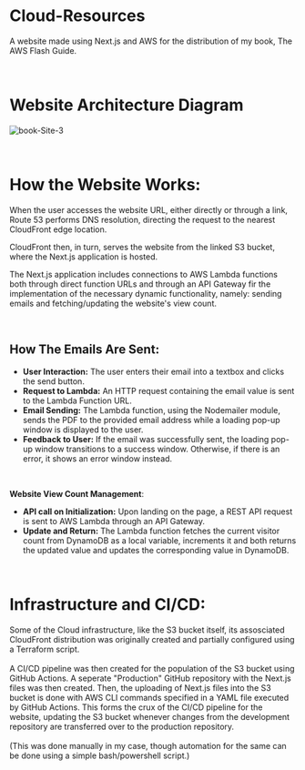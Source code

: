 # Cloud-Resources

A website made using Next.js and AWS for the distribution of my book, The AWS Flash Guide.


<br/>

# Website Architecture Diagram

![book-Site-3](https://github.com/SujalKThapa/Cloud-Resources/assets/136220535/96384123-3689-4409-aec4-467ce9b85573)

<br/>


# How the Website Works:
When the user accesses the website URL, either directly or through a link, Route 53 performs DNS resolution, directing the request to the nearest CloudFront edge location.

CloudFront then, in turn, serves the website from the linked S3 bucket, where the Next.js application is hosted.

The Next.js application includes connections to AWS Lambda functions both through direct function URLs and through an API Gateway fir the implementation of the necessary dynamic functionality, namely: sending emails and fetching/updating the website's view count.

<br/>

## How The Emails Are Sent:

- **User Interaction:** The user enters their email into a textbox and clicks the send button.
- **Request to Lambda:** An HTTP request containing the email value is sent to the Lambda Function URL.
- **Email Sending:** The Lambda function, using the Nodemailer module, sends the PDF to the provided email address while a loading pop-up window is displayed to the user.
- **Feedback to User:** If the email was successfully sent, the loading pop-up window transitions to a success window. Otherwise, if there is an error, it shows an error window instead.
<br/>

**Website View Count Management**:
- **API call on Initialization:** Upon landing on the page, a REST API request is sent to AWS Lambda through an API Gateway.
- **Update and Return:** The Lambda function fetches the current visitor count from DynamoDB as a local variable, increments it and both returns the updated value and updates the corresponding value in DynamoDB.
<br/>

# Infrastructure and CI/CD:
Some of the Cloud infrastructure, like the S3 bucket itself, its assosciated CloudFront distribution was originally created and partially configured using a Terraform script.
<br/>
<br/>
A CI/CD pipeline was then created for the population of the S3 bucket using GitHub Actions. A seperate "Production" GitHub repository with the Next.js files was then created. Then, the uploading of Next.js files into the S3 bucket is done with AWS CLI commands specified in a YAML file executed by GitHub Actions. This forms the crux of the CI/CD pipeline for the website, updating the S3 bucket whenever changes from the development repository are transferred over to the production repository.
<br/>
<br/>
(This was done manually in my case, though automation for the same can be done using a simple bash/powershell script.)
